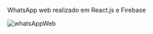 WhatsApp web realizado em React.js e Firebase

![whatsAppWeb](https://user-images.githubusercontent.com/45234913/209823262-d1826b7e-cfa9-4f84-b6d2-7d48e8e238d6.png)

